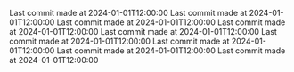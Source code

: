  
Last commit made at 2024-01-01T12:00:00 
Last commit made at 2024-01-01T12:00:00 
Last commit made at 2024-01-01T12:00:00 
Last commit made at 2024-01-01T12:00:00 
Last commit made at 2024-01-01T12:00:00 
Last commit made at 2024-01-01T12:00:00 
Last commit made at 2024-01-01T12:00:00 
Last commit made at 2024-01-01T12:00:00 
Last commit made at 2024-01-01T12:00:00 
